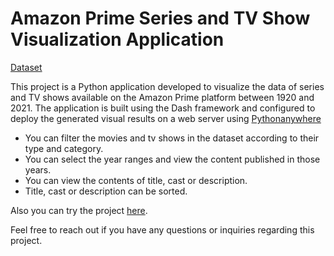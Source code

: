 # Amazon Prime Series and TV Show Visualization Application

[Dataset](https://www.kaggle.com/datasets/shivamb/amazon-prime-movies-and-tv-shows)

This project is a Python application developed to visualize the data of series and TV shows available on the Amazon Prime platform between 1920 and 2021. 
The application is built using the Dash framework and configured to deploy the generated visual results on a web server using [Pythonanywhere](https://www.pythonanywhere.com/)

- You can filter the movies and tv shows in the dataset according to their type and category.
- You can select the year ranges and view the content published in those years.
- You can view the contents of title, cast or description.
- Title, cast or description can be sorted.

Also you can try the project [here](https://busekcoban.pythonanywhere.com/).

Feel free to reach out if you have any questions or inquiries regarding this project.
